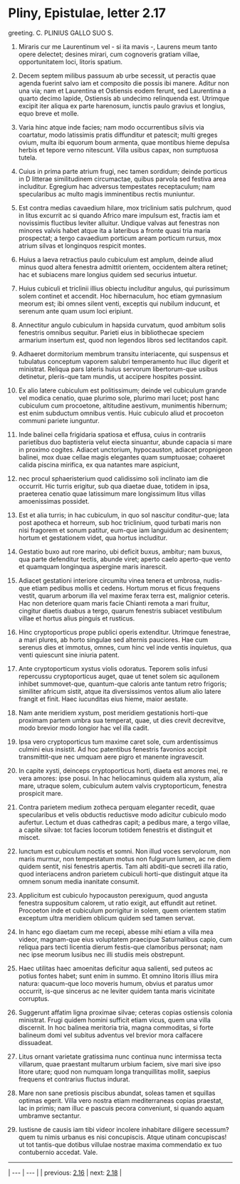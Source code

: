 # Pliny, Epistulae, letter 2.17

greeting. C. PLINIUS GALLO SUO S.



1. Miraris cur me Laurentinum vel - si ita mavis -, Laurens meum tanto opere delectet; desines mirari, cum cognoveris gratiam villae, opportunitatem loci, litoris spatium.



2. Decem septem milibus passuum ab urbe secessit, ut peractis quae agenda fuerint salvo iam et composito die possis ibi manere. Aditur non una via; nam et Laurentina et Ostiensis eodem ferunt, sed Laurentina a quarto decimo lapide, Ostiensis ab undecimo relinquenda est. Utrimque excipit iter aliqua ex parte harenosum, iunctis paulo gravius et longius, equo breve et molle.



3. Varia hinc atque inde facies; nam modo occurrentibus silvis via coartatur, modo latissimis pratis diffunditur et patescit; multi greges ovium, multa ibi equorum boum armenta, quae montibus hieme depulsa herbis et tepore verno nitescunt. Villa usibus capax, non sumptuosa tutela.



4. Cuius in prima parte atrium frugi, nec tamen sordidum; deinde porticus in D litterae similitudinem circumactae, quibus parvola sed festiva area includitur. Egregium hac adversus tempestates receptaculum; nam specularibus ac multo magis imminentibus rectis muniuntur.



5. Est contra medias cavaedium hilare, mox triclinium satis pulchrum, quod in litus excurrit ac si quando Africo mare impulsum est, fractis iam et novissimis fluctibus leviter alluitur. Undique valvas aut fenestras non minores valvis habet atque ita a lateribus a fronte quasi tria maria prospectat; a tergo cavaedium porticum aream porticum rursus, mox atrium silvas et longinquos respicit montes.



6. Huius a laeva retractius paulo cubiculum est amplum, deinde aliud minus quod altera fenestra admittit orientem, occidentem altera retinet; hac et subiacens mare longius quidem sed securius intuetur.



7. Huius cubiculi et triclinii illius obiectu includitur angulus, qui purissimum solem continet et accendit. Hoc hibernaculum, hoc etiam gymnasium meorum est; ibi omnes silent venti, exceptis qui nubilum inducunt, et serenum ante quam usum loci eripiunt.



8. Annectitur angulo cubiculum in hapsida curvatum, quod ambitum solis fenestris omnibus sequitur. Parieti eius in bibliothecae speciem armarium insertum est, quod non legendos libros sed lectitandos capit.



9. Adhaeret dormitorium membrum transitu interiacente, qui suspensus et tubulatus conceptum vaporem salubri temperamento huc illuc digerit et ministrat. Reliqua pars lateris huius servorum libertorum-que usibus detinetur, pleris-que tam mundis, ut accipere hospites possint.



10. Ex alio latere cubiculum est politissimum; deinde vel cubiculum grande vel modica cenatio, quae plurimo sole, plurimo mari lucet; post hanc cubiculum cum procoetone, altitudine aestivum, munimentis hibernum; est enim subductum omnibus ventis. Huic cubiculo aliud et procoeton communi pariete iunguntur.



11. Inde balinei cella frigidaria spatiosa et effusa, cuius in contrariis parietibus duo baptisteria velut eiecta sinuantur, abunde capacia si mare in proximo cogites. Adiacet unctorium, hypocauston, adiacet propnigeon balinei, mox duae cellae magis elegantes quam sumptuosae; cohaeret calida piscina mirifica, ex qua natantes mare aspiciunt,



12. nec procul sphaeristerium quod calidissimo soli inclinato iam die occurrit. Hic turris erigitur, sub qua diaetae duae, totidem in ipsa, praeterea cenatio quae latissimum mare longissimum litus villas amoenissimas possidet.



13. Est et alia turris; in hac cubiculum, in quo sol nascitur conditur-que; lata post apotheca et horreum, sub hoc triclinium, quod turbati maris non nisi fragorem et sonum patitur, eum-que iam languidum ac desinentem; hortum et gestationem videt, qua hortus includitur.



14. Gestatio buxo aut rore marino, ubi deficit buxus, ambitur; nam buxus, qua parte defenditur tectis, abunde viret; aperto caelo aperto-que vento et quamquam longinqua aspergine maris inarescit.



15. Adiacet gestationi interiore circumitu vinea tenera et umbrosa, nudis-que etiam pedibus mollis et cedens. Hortum morus et ficus frequens vestit, quarum arborum illa vel maxime ferax terra est, malignior ceteris. Hac non deteriore quam maris facie Chianti remota a mari fruitur, cingitur diaetis duabus a tergo, quarum fenestris subiacet vestibulum villae et hortus alius pinguis et rusticus.



16. Hinc cryptoporticus prope publici operis extenditur. Utrimque fenestrae, a mari plures, ab horto singulae sed alternis pauciores. Hae cum serenus dies et immotus, omnes, cum hinc vel inde ventis inquietus, qua venti quiescunt sine iniuria patent.



17. Ante cryptoporticum xystus violis odoratus. Teporem solis infusi repercussu cryptoporticus auget, quae ut tenet solem sic aquilonem inhibet summovet-que, quantum-que caloris ante tantum retro frigoris; similiter africum sistit, atque ita diversissimos ventos alium alio latere frangit et finit. Haec iucunditas eius hieme, maior aestate.



18. Nam ante meridiem xystum, post meridiem gestationis horti-que proximam partem umbra sua temperat, quae, ut dies crevit decrevitve, modo brevior modo longior hac vel illa cadit.



19. Ipsa vero cryptoporticus tum maxime caret sole, cum ardentissimus culmini eius insistit. Ad hoc patentibus fenestris favonios accipit transmittit-que nec umquam aere pigro et manente ingravescit.



20. In capite xysti, deinceps cryptoporticus horti, diaeta est amores mei, re vera amores: ipse posui. In hac heliocaminus quidem alia xystum, alia mare, utraque solem, cubiculum autem valvis cryptoporticum, fenestra prospicit mare.



21. Contra parietem medium zotheca perquam eleganter recedit, quae specularibus et velis obductis reductisve modo adicitur cubiculo modo aufertur. Lectum et duas cathedras capit; a pedibus mare, a tergo villae, a capite silvae: tot facies locorum totidem fenestris et distinguit et miscet.



22. Iunctum est cubiculum noctis et somni. Non illud voces servolorum, non maris murmur, non tempestatum motus non fulgurum lumen, ac ne diem quidem sentit, nisi fenestris apertis. Tam alti abditi-que secreti illa ratio, quod interiacens andron parietem cubiculi horti-que distinguit atque ita omnem sonum media inanitate consumit.



23. Applicitum est cubiculo hypocauston perexiguum, quod angusta fenestra suppositum calorem, ut ratio exigit, aut effundit aut retinet. Procoeton inde et cubiculum porrigitur in solem, quem orientem statim exceptum ultra meridiem oblicum quidem sed tamen servat.



24. In hanc ego diaetam cum me recepi, abesse mihi etiam a villa mea videor, magnam-que eius voluptatem praecipue Saturnalibus capio, cum reliqua pars tecti licentia dierum festis-que clamoribus personat; nam nec ipse meorum lusibus nec illi studiis meis obstrepunt.



25. Haec utilitas haec amoenitas deficitur aqua salienti, sed puteos ac potius fontes habet; sunt enim in summo. Et omnino litoris illius mira natura: quacum-que loco moveris humum, obvius et paratus umor occurrit, is-que sincerus ac ne leviter quidem tanta maris vicinitate corruptus.



26. Suggerunt affatim ligna proximae silvae; ceteras copias ostiensis colonia ministrat. Frugi quidem homini sufficit etiam vicus, quem una villa discernit. In hoc balinea meritoria tria, magna commoditas, si forte balineum domi vel subitus adventus vel brevior mora calfacere dissuadeat.



27. Litus ornant varietate gratissima nunc continua nunc intermissa tecta villarum, quae praestant multarum urbium faciem, sive mari sive ipso litore utare; quod non numquam longa tranquillitas mollit, saepius frequens et contrarius fluctus indurat.



28. Mare non sane pretiosis piscibus abundat, soleas tamen et squillas optimas egerit. Villa vero nostra etiam mediterraneas copias praestat, lac in primis; nam illuc e pascuis pecora conveniunt, si quando aquam umbramve sectantur.



29. Iustisne de causis iam tibi videor incolere inhabitare diligere secessum? quem tu nimis urbanus es nisi concupiscis. Atque utinam concupiscas! ut tot tantis-que dotibus villulae nostrae maxima commendatio ex tuo contubernio accedat. Vale.



---

| --- | --- |
| previous: [2.16](../2.16/) | next: [2.18](../2.18/) |